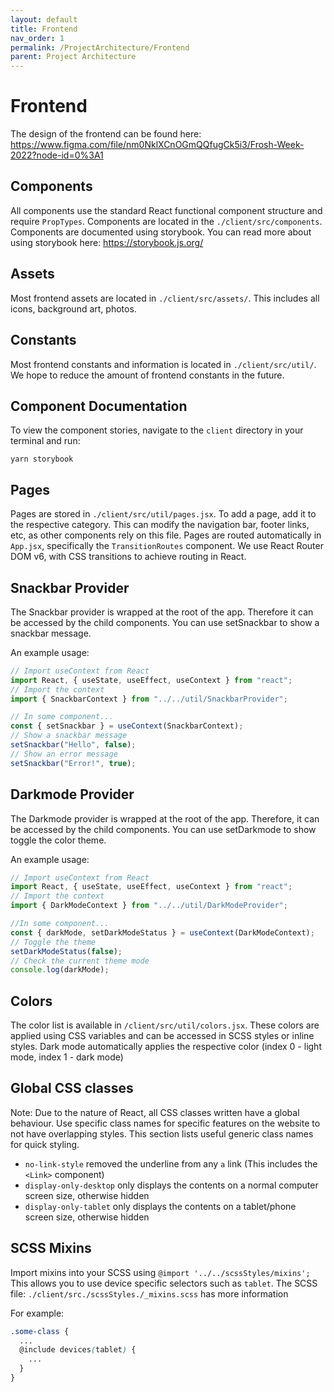 ```yaml
---
layout: default
title: Frontend
nav_order: 1
permalink: /ProjectArchitecture/Frontend
parent: Project Architecture
---
```


# Frontend

The design of the frontend can be found here: https://www.figma.com/file/nm0NklXCnOGmQQfugCk5i3/Frosh-Week-2022?node-id=0%3A1

## Components

All components use the standard React functional component structure and require `PropTypes`. Components are located in the `./client/src/components`. Components are documented using storybook. You can read more about using storybook here: https://storybook.js.org/

## Assets

Most frontend assets are located in `./client/src/assets/`. This includes all icons, background art, photos.

## Constants

Most frontend constants and information is located in `./client/src/util/`. We hope to reduce the amount of frontend constants in the future.

## Component Documentation

To view the component stories, navigate to the `client` directory in your terminal and run:

```shell
yarn storybook
```

## Pages

Pages are stored in `./client/src/util/pages.jsx`. To add a page, add it to the respective category. This can modify the navigation bar, footer links, etc, as other components rely on this file. Pages are routed automatically in `App.jsx`, specifically the `TransitionRoutes` component. We use React Router DOM v6, with CSS transitions to achieve routing in React.

## Snackbar Provider

The Snackbar provider is wrapped at the root of the app. Therefore it can be accessed by the child components. You can use setSnackbar to show a snackbar message.

An example usage:

```js
// Import useContext from React
import React, { useState, useEffect, useContext } from "react";
// Import the context
import { SnackbarContext } from "../../util/SnackbarProvider";

// In some component...
const { setSnackbar } = useContext(SnackbarContext);
// Show a snackbar message
setSnackbar("Hello", false);
// Show an error message
setSnackbar("Error!", true);
```

## Darkmode Provider

The Darkmode provider is wrapped at the root of the app. Therefore, it can be accessed by the child components. You can use setDarkmode to show toggle the color theme.

An example usage:

```js
// Import useContext from React
import React, { useState, useEffect, useContext } from "react";
// Import the context
import { DarkModeContext } from "../../util/DarkModeProvider";

//In some component...
const { darkMode, setDarkModeStatus } = useContext(DarkModeContext);
// Toggle the theme
setDarkModeStatus(false);
// Check the current theme mode
console.log(darkMode);
```

## Colors

The color list is available in `/client/src/util/colors.jsx`. These colors are applied using CSS variables and can be accessed in SCSS styles or inline styles. Dark mode automatically applies the respective color (index 0 - light mode, index 1 - dark mode)

## Global CSS classes

Note: Due to the nature of React, all CSS classes written have a global behaviour. Use specific class names for specific features on the website to not have overlapping styles. This section lists useful generic class names for quick styling.

- `no-link-style` removed the underline from any `a` link (This includes the `<Link>` component)
- `display-only-desktop` only displays the contents on a normal computer screen size, otherwise hidden
- `display-only-tablet` only displays the contents on a tablet/phone screen size, otherwise hidden

## SCSS Mixins

Import mixins into your SCSS using `@import '../../scssStyles/mixins';`
This allows you to use device specific selectors such as `tablet`. The SCSS file: `./client/src./scssStyles./_mixins.scss` has more information

For example:

```SCSS
.some-class {
  ...
  @include devices(tablet) {
    ...
  }
}
```
